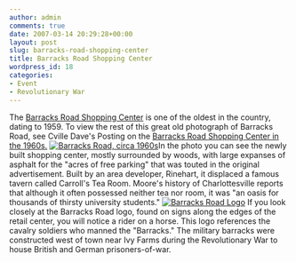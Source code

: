 ```yaml
---
author: admin
comments: true
date: 2007-03-14 20:29:28+00:00
layout: post
slug: barracks-road-shopping-center
title: Barracks Road Shopping Center
wordpress_id: 18
categories:
- Event
- Revolutionary War
---
```


The [Barracks Road Shopping Center](http://www.barracksroad.com/ourcommunity.php) is one of the oldest in the country, dating to 1959. To view the rest of this great old photograph of Barracks Road, see Cville Dave's Posting on the [Barracks Road Shopping Center in the 1960s.](http://cvilledave.blogspot.com/2007/01/barracks-road-shopping-center-early.html) [![Barracks Road, circa 1960s](http://www.locohistory.org/blog/wp-content/uploads/2007/03/barracks1960s.jpg)](http://www.locohistory.org/blog/?attachment_id=73)In the photo you can see the newly built shopping center, mostly surrounded by woods, with large expanses of asphalt for the "acres of free parking" that was touted in the original advertisement. Built by an area developer, Rinehart, it displaced a famous tavern called Carroll's Tea Room. Moore's history of Charlottesville reports that although it often possessed neither tea nor room, it was "an oasis for thousands of thirsty university students." [![Barracks Road Logo](http://www.locohistory.org/blog/wp-content/uploads/2007/03/barrackslogo.jpg)](http://www.locohistory.org/blog/?attachment_id=72) If you look closely at the Barracks Road logo, found on signs along the edges of the retail center, you will notice a rider on a horse. This logo references the cavalry soldiers who manned the "Barracks." The military barracks were constructed west of town near Ivy Farms during the Revolutionary War to house British and German prisoners-of-war. [ ](http://www.locohistory.org/blog/?attachment_id=72)



